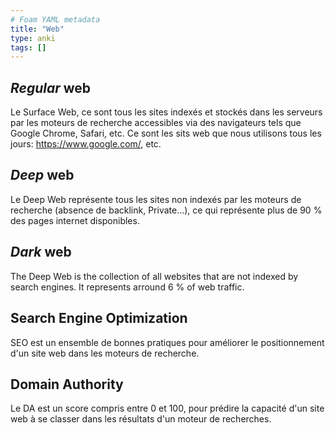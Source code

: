```yaml
---
# Foam YAML metadata
title: "Web"
type: anki
tags: []
---
```


## _Regular_ web

<!-- notecardId: 1702241912707 -->

Le Surface Web, ce sont tous les sites indexés et stockés dans les serveurs par
les moteurs de recherche accessibles via des navigateurs tels que Google Chrome,
Safari, etc. Ce sont les sits web que nous utilisons tous les jours:
https://www.google.com/, etc.

## _Deep_ web

<!-- notecardId: 1702241912711 -->

Le Deep Web représente tous les sites non indexés par les moteurs de recherche
(absence de backlink, Private…), ce qui représente plus de 90 % des pages
internet disponibles.

## _Dark_ web

<!-- notecardId: 1702241912715 -->

The Deep Web is the collection of all websites that are not indexed by search
engines. It represents arround 6 % of web traffic.

## Search Engine Optimization

<!-- notecardId: 1702241912717 -->

SEO est un ensemble de bonnes pratiques pour améliorer le positionnement d'un
site web dans les moteurs de recherche.

## Domain Authority

<!-- notecardId: 1702241912720 -->

Le DA est un score compris entre 0 et 100, pour prédire la capacité d'un site
web à se classer dans les résultats d'un moteur de recherches.
